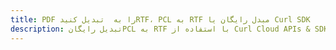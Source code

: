 ---title: PDF را به  تبدیل کنیدRTF، PCL به RTF مبدل رایگان یا Curl SDKdescription: تبدیل رایگانPCL به RTF با استفاده از Curl Cloud APIs & SDK همچنین اسناد PDF را در Cloud ایجاد، ویرایش و رندر کنید.---